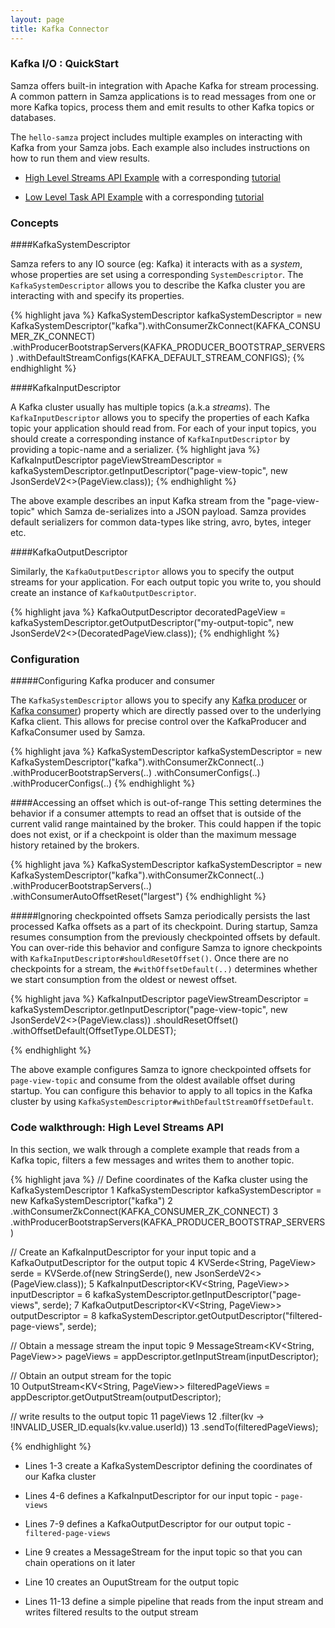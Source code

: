 ```yaml
---
layout: page
title: Kafka Connector
---
```

<!--
   Licensed to the Apache Software Foundation (ASF) under one or more
   contributor license agreements.  See the NOTICE file distributed with
   this work for additional information regarding copyright ownership.
   The ASF licenses this file to You under the Apache License, Version 2.0
   (the "License"); you may not use this file except in compliance with
   the License.  You may obtain a copy of the License at

       http://www.apache.org/licenses/LICENSE-2.0

   Unless required by applicable law or agreed to in writing, software
   distributed under the License is distributed on an "AS IS" BASIS,
   WITHOUT WARRANTIES OR CONDITIONS OF ANY KIND, either express or implied.
   See the License for the specific language governing permissions and
   limitations under the License.
-->

### Kafka I/O : QuickStart
Samza offers built-in integration with Apache Kafka for stream processing. A common pattern in Samza applications is to read messages from one or more Kafka topics, process them and emit results to other Kafka topics or databases.

The `hello-samza` project includes multiple examples on interacting with Kafka from your Samza jobs. Each example also includes instructions on how to run them and view results. 

- [High Level Streams API Example](https://github.com/apache/samza-hello-samza/blob/latest/src/main/java/samza/examples/cookbook/FilterExample.java) with a corresponding [tutorial](/learn/documentation/{{site.version}}/deployment/yarn.html#starting-your-application-on-yarn)

- [Low Level Task API Example](https://github.com/apache/samza-hello-samza/blob/latest/src/main/java/samza/examples/wikipedia/task/application/WikipediaParserTaskApplication.java) with a corresponding [tutorial](https://github.com/apache/samza-hello-samza#hello-samza)


### Concepts

####KafkaSystemDescriptor

Samza refers to any IO source (eg: Kafka) it interacts with as a _system_, whose properties are set using a corresponding `SystemDescriptor`. The `KafkaSystemDescriptor` allows you to describe the Kafka cluster you are interacting with and specify its properties. 

{% highlight java %}
    KafkaSystemDescriptor kafkaSystemDescriptor =
        new KafkaSystemDescriptor("kafka").withConsumerZkConnect(KAFKA_CONSUMER_ZK_CONNECT)
            .withProducerBootstrapServers(KAFKA_PRODUCER_BOOTSTRAP_SERVERS)
            .withDefaultStreamConfigs(KAFKA_DEFAULT_STREAM_CONFIGS);
{% endhighlight %}


####KafkaInputDescriptor

A Kafka cluster usually has multiple topics (a.k.a _streams_). The `KafkaInputDescriptor` allows you to specify the properties of each Kafka topic your application should read from. For each of your input topics, you should create a corresponding instance of `KafkaInputDescriptor`
by providing a topic-name and a serializer.
{% highlight java %}
    KafkaInputDescriptor<PageView> pageViewStreamDescriptor = kafkaSystemDescriptor.getInputDescriptor("page-view-topic", new JsonSerdeV2<>(PageView.class));
{% endhighlight %}

The above example describes an input Kafka stream from the "page-view-topic" which Samza de-serializes into a JSON payload. Samza provides default serializers for common data-types like string, avro, bytes, integer etc.
 
####KafkaOutputDescriptor

Similarly, the `KafkaOutputDescriptor` allows you to specify the output streams for your application. For each output topic you write to, you should create an instance of `KafkaOutputDescriptor`.

{% highlight java %}
    KafkaOutputDescriptor<DecoratedPageView> decoratedPageView = kafkaSystemDescriptor.getOutputDescriptor("my-output-topic", new JsonSerdeV2<>(DecoratedPageView.class));
{% endhighlight %}


### Configuration

#####Configuring Kafka producer and consumer
 
The `KafkaSystemDescriptor` allows you to specify any [Kafka producer](https://kafka.apache.org/documentation/#producerconfigs) or [Kafka consumer](https://kafka.apache.org/documentation/#consumerconfigs)) property which are directly passed over to the underlying Kafka client. This allows for 
precise control over the KafkaProducer and KafkaConsumer used by Samza. 

{% highlight java %}
    KafkaSystemDescriptor kafkaSystemDescriptor =
        new KafkaSystemDescriptor("kafka").withConsumerZkConnect(..)
            .withProducerBootstrapServers(..)
            .withConsumerConfigs(..)
            .withProducerConfigs(..)
{% endhighlight %}


####Accessing an offset which is out-of-range
This setting determines the behavior if a consumer attempts to read an offset that is outside of the current valid range maintained by the broker. This could happen if the topic does not exist, or if a checkpoint is older than the maximum message history retained by the brokers. 

{% highlight java %}
    KafkaSystemDescriptor kafkaSystemDescriptor =
        new KafkaSystemDescriptor("kafka").withConsumerZkConnect(..)
            .withProducerBootstrapServers(..)
            .withConsumerAutoOffsetReset("largest")
{% endhighlight %}


#####Ignoring checkpointed offsets
Samza periodically persists the last processed Kafka offsets as a part of its checkpoint. During startup, Samza resumes consumption from the previously checkpointed offsets by default. You can over-ride this behavior and configure Samza to ignore checkpoints with `KafkaInputDescriptor#shouldResetOffset()`.
Once there are no checkpoints for a stream, the `#withOffsetDefault(..)` determines whether we start consumption from the oldest or newest offset. 

{% highlight java %}
KafkaInputDescriptor<PageView> pageViewStreamDescriptor = 
    kafkaSystemDescriptor.getInputDescriptor("page-view-topic", new JsonSerdeV2<>(PageView.class)) 
        .shouldResetOffset()
        .withOffsetDefault(OffsetType.OLDEST);

{% endhighlight %}

The above example configures Samza to ignore checkpointed offsets for `page-view-topic` and consume from the oldest available offset during startup. You can configure this behavior to apply to all topics in the Kafka cluster by using `KafkaSystemDescriptor#withDefaultStreamOffsetDefault`.

 

### Code walkthrough: High Level Streams API

In this section, we walk through a complete example that reads from a Kafka topic, filters a few messages and writes them to another topic.

{% highlight java %}
// Define coordinates of the Kafka cluster using the KafkaSystemDescriptor
1    KafkaSystemDescriptor kafkaSystemDescriptor = new KafkaSystemDescriptor("kafka")
2        .withConsumerZkConnect(KAFKA_CONSUMER_ZK_CONNECT)
3        .withProducerBootstrapServers(KAFKA_PRODUCER_BOOTSTRAP_SERVERS)

// Create an KafkaInputDescriptor for your input topic and a KafkaOutputDescriptor for the output topic 
4    KVSerde<String, PageView> serde = KVSerde.of(new StringSerde(), new JsonSerdeV2<>(PageView.class));
5    KafkaInputDescriptor<KV<String, PageView>> inputDescriptor =
6        kafkaSystemDescriptor.getInputDescriptor("page-views", serde);
7    KafkaOutputDescriptor<KV<String, PageView>> outputDescriptor =
8        kafkaSystemDescriptor.getOutputDescriptor("filtered-page-views", serde);


// Obtain a message stream the input topic
9    MessageStream<KV<String, PageView>> pageViews = appDescriptor.getInputStream(inputDescriptor);

// Obtain an output stream for the topic    
10    OutputStream<KV<String, PageView>> filteredPageViews = appDescriptor.getOutputStream(outputDescriptor);

// write results to the output topic
11    pageViews
12       .filter(kv -> !INVALID_USER_ID.equals(kv.value.userId))
13       .sendTo(filteredPageViews);

{% endhighlight %}

- Lines 1-3 create a KafkaSystemDescriptor defining the coordinates of our Kafka cluster

- Lines 4-6 defines a KafkaInputDescriptor for our input topic - `page-views`

- Lines 7-9 defines a KafkaOutputDescriptor for our output topic - `filtered-page-views`

- Line 9 creates a MessageStream for the input topic so that you can chain operations on it later

- Line 10 creates an OuputStream for the output topic

- Lines 11-13 define a simple pipeline that reads from the input stream and writes filtered results to the output stream
